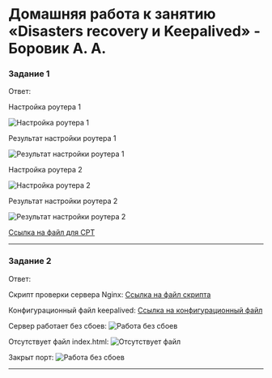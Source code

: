 # Домашняя работа к занятию «Disasters recovery и Keepalived» - Боровик А. А.

### Задание 1

Ответ:

Настройка роутера 1

![Настройка роутера 1](https://github.com/Lex-Chaos/disasters_recovery_and_keepalived-hw/blob/main/img/Настройка_для_роутера_1.png)

Результат настройки роутера 1

![Результат настройки роутера 1](https://github.com/Lex-Chaos/disasters_recovery_and_keepalived-hw/blob/main/img/Результат_настройки_для_роутера_1.png)

Настройка роутера 2

![Настройка роутера 2](https://github.com/Lex-Chaos/disasters_recovery_and_keepalived-hw/blob/main/img/Настройка_для_роутера_2.png)

Результат настройки роутера 2

![Результат настройки роутера 2](https://github.com/Lex-Chaos/disasters_recovery_and_keepalived-hw/blob/main/img/Результат_настройки_для_роутера_2.png)

[Ссылка на файл для CPT](https://github.com/Lex-Chaos/disasters_recovery_and_keepalived-hw/blob/main/files/hsrp_advanced_ready.pkt)

---

### Задание 2

Ответ:

Скрипт проверки сервера Nginx:
[Ссылка на файл скрипта](https://github.com/Lex-Chaos/disasters_recovery_and_keepalived-hw/blob/main/files/check_nginx.sh)

Конфигурационный файл keepalived:
[Ссылка на конфигурационный файл](https://github.com/Lex-Chaos/disasters_recovery_and_keepalived-hw/blob/main/files/keepalived.conf)

Сервер работает без сбоев:
![Работа без сбоев](https://github.com/Lex-Chaos/disasters_recovery_and_keepalived-hw/blob/main/img/Task2_Normal_working.png)

Отсутствует файл index.html:
![Отсутствует файл](https://github.com/Lex-Chaos/disasters_recovery_and_keepalived-hw/blob/main/img/Task2_Delete_index.png)

Закрыт порт:
![Работа без сбоев](https://github.com/Lex-Chaos/disasters_recovery_and_keepalived-hw/blob/main/img/Task2_Close_port.png)

---

